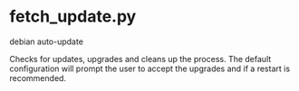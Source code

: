 # fetch_update.py
debian auto-update

Checks for updates, upgrades and cleans up the process. The default configuration will prompt the user to accept the upgrades and if a restart is recommended. 
